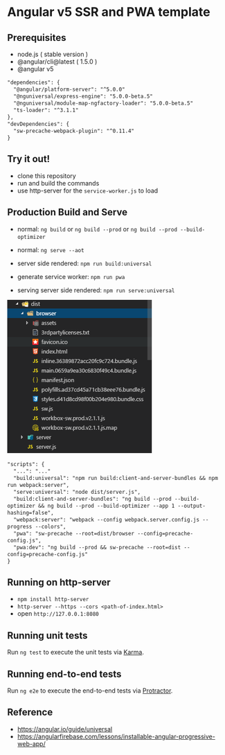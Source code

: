 # Angular v5 SSR and PWA template

## Prerequisites

* node.js ( stable version )
* @angular/cli@latest ( 1.5.0 )
* @angular v5

```
"dependencies": {
  "@angular/platform-server": "^5.0.0"
  "@nguniversal/express-engine": "5.0.0-beta.5"
  "@nguniversal/module-map-ngfactory-loader": "5.0.0-beta.5"
  "ts-loader": "^3.1.1"
},
"devDependencies": {
  "sw-precache-webpack-plugin": "^0.11.4"
}
```

## Try it out!

* clone this repository
* run and build the commands
* use http-server for the `service-worker.js` to load

## Production Build and Serve

* normal: `ng build` or `ng build --prod` or `ng build --prod --build-optimizer`
* normal: `ng serve --aot`

* server side rendered: `npm run build:universal`
* generate service worker: `npm run pwa`
* serving server side rendered: `npm run serve:universal`

![build](./docs/screenshots/build.png "This should be the output after the build process")

```
"scripts": {
  "...": "..."
  "build:universal": "npm run build:client-and-server-bundles && npm run webpack:server",
  "serve:universal": "node dist/server.js",
  "build:client-and-server-bundles": "ng build --prod --build-optimizer && ng build --prod --build-optimizer --app 1 --output-hashing=false",
  "webpack:server": "webpack --config webpack.server.config.js --progress --colors",
  "pwa": "sw-precache --root=dist/browser --config=precache-config.js",
  "pwa:dev": "ng build --prod && sw-precache --root=dist --config=precache-config.js"
}
```

## Running on http-server

* `npm install http-server`
* `http-server --https --cors <path-of-index.html>`
* open `http://127.0.0.1:8080` 

## Running unit tests

Run `ng test` to execute the unit tests via [Karma](https://karma-runner.github.io).

## Running end-to-end tests

Run `ng e2e` to execute the end-to-end tests via [Protractor](http://www.protractortest.org/).

## Reference

* https://angular.io/guide/universal
* https://angularfirebase.com/lessons/installable-angular-progressive-web-app/
